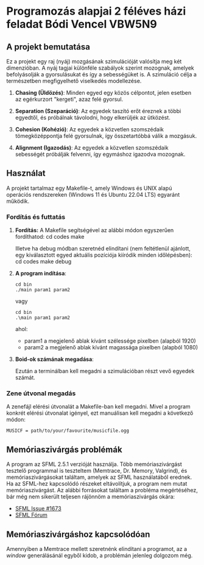 # Programozás alapjai 2 féléves házi feladat Bódi Vencel VBW5N9

## A projekt bemutatása

Ez a projekt egy raj (nyáj) mozgásának szimulációját valósítja meg két dimenzióban. A nyáj tagjai különféle szabályok szerint mozognak, amelyek befolyásolják a gyorsulásukat és így a sebességüket is. A szimuláció célja a természetben megfigyelhető viselkedés modellezése.

 1) **Chasing (Üldözés)**: Minden egyed egy közös célpontot, jelen esetben az egérkurzort "kergeti", azaz felé gyorsul.

 2) **Separation (Szeparáció)**: Az egyedek taszító erőt éreznek a többi egyedtől, és próbálnak távolodni, hogy elkerüljék az ütközést.

 3) **Cohesion (Kohézió)**: Az egyedek a közvetlen szomszédaik tömegközéppontja felé gyorsulnak, így összetartóbbá válik a mozgásuk.

 4) **Alignment (Igazodás)**: Az egyedek a közvetlen szomszédaik sebességét próbálják felvenni, így egymáshoz igazodva mozognak.

## Használat

A projekt tartalmaz egy Makefile-t, amely Windows és UNIX alapú operációs rendszereken (Windows 11 és Ubuntu 22.04 LTS) egyaránt működik.

### Fordítás és futtatás

 1) **Fordítás:**
    A Makefile segítségével az alábbi módon egyszerűen fordíthatod:
        cd codes
        make

    Illetve ha debug módban szeretnéd elindítani (nem feltétlenül ajánlott, egy kiválasztott egyed aktuális pozíciója kiíródik minden időlépésben):
        cd codes
        make debug

 2) **A program indítása**:

        cd bin
        ./main param1 param2    

    vagy

        cd bin
        .\main param1 param2

    ahol:

    - param1 a megjelenő ablak kívánt szélessége pixelben (alapból 1920)
    - param2 a megjelenő ablak kívánt magassága pixelben (alapból 1080)

 4) **Boid-ok számának megadása**:

    Ezután a terminálban kell megadni a szimulációban részt vevő egyedek számát.  

### Zene útvonal megadás

A zenefájl elérési útvonalát a Makefile-ban kell megadni. Mivel a program konkrét elérési útvonalat igényel, ezt manuálisan kell megadni a következő módon:

    MUSICF = path/to/your/favourite/musicfile.ogg

## Memóriaszivárgás problémák

A program az SFML 2.5.1 verzióját használja. Több memóriaszivárgást tesztelő programmal is teszteltem (Memtrace, Dr. Memory, Valgrind), és memóriaszivárgásokat találtam, amelyek az SFML használatából erednek. Ha az SFML-hez kapcsolódó részeket eltávolítjuk, a program nem mutat memóriaszivárgást. Az alábbi forrásokat találtam a probléma megértéséhez, bár még nem sikerült teljesen rájönnöm a memóriaszivárgás okára:

- [SFML Issue #1673](https://github.com/SFML/SFML/issues/1673)
- [SFML Fórum](https://en.sfml-dev.org/forums/index.php?topic=27777.0)

## Memóriaszivárgáshoz kapcsolódóan

Amennyiben a Memtrace mellett szeretnénk elindítani a programot, az a *window* generálásánál egyből kidob, a problémán jelenleg dolgozom még.
